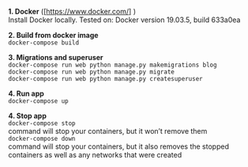 
**1. Docker** ([https://www.docker.com/] )  
Install Docker locally. Tested on: Docker version 19.03.5, build 633a0ea

**2. Build from docker image**  
`docker-compose build`

**3. Migrations and superuser**  
`docker-compose run web python manage.py makemigrations blog`  
`docker-compose run web python manage.py migrate`  
`docker-compose run web python manage.py createsuperuser`

**4. Run app**  
`docker-compose up`  

**4. Stop app**  
`docker-compose stop`  
command will stop your containers, but it won’t remove them  
`docker-compose down`  
command will stop your containers, but it also removes the stopped containers as well as any networks that were created





